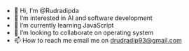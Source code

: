 - 👋 Hi, I’m @Rudradipda
- 👀 I’m interested in AI and software development
- 🌱 I’m currently learning JavaScript
- 💞️ I’m looking to collaborate on operating system
- 📫 How to reach me email me on drudradip93@gmail.com

<!---
Rudradipda/Rudradipda is a ✨ special ✨ repository because its `README.md` (this file) appears on your GitHub profile.
You can click the Preview link to take a look at your changes.
--->
